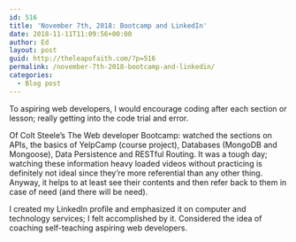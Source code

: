 ```yaml
---
id: 516
title: 'November 7th, 2018: Bootcamp and LinkedIn'
date: 2018-11-11T11:09:56+00:00
author: Ed
layout: post
guid: http://theleapofaith.com/?p=516
permalink: /november-7th-2018-bootcamp-and-linkedin/
categories:
  - Blog post
---
```

To aspiring web developers, I would encourage coding after each section or lesson; really getting into the code trial and error.

Of Colt Steele’s The Web developer Bootcamp: watched the sections on APIs, the basics of YelpCamp (course project), Databases (MongoDB and Mongoose), Data Persistence and RESTful Routing. It was a tough day; watching these information heavy loaded videos without practicing is definitely not ideal since they’re more referential than any other thing. Anyway, it helps to at least see their contents and then refer back to them in case of need (and there will be need).

I created my LinkedIn profile and emphasized it on computer and technology services; I felt accomplished by it. Considered the idea of coaching self-teaching aspiring web developers.